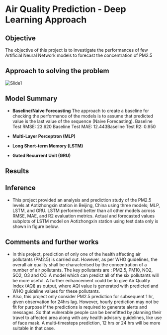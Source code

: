 # **Air Quality Prediction - Deep Learning Approach**

## Objective
The objective of this project is to investigate the performances of few Artificial Neural Network models to forecast the concentration of PM2.5​

## Approach to solving the problem
![Slide1](https://github.com/user-attachments/assets/9d90ff1d-fd5e-43dd-be61-9e7924c43dc8)

## Model Summary
* **Baseline/Naive Forecasting**
  The approach to create a baseline for checking the performance of the models is to assume that predicted value is the last value of the sequence (Naive Forecasting).​
  Baseline Test RMSE: 23.620​
  Baseline Test MAE: 12.443​
  Baseline Test R2: 0.950

* **Multi-Layer Perceptron (MLP)**

* **Long Short-term Memory (LSTM)**

* **Gated Recurrent Unit (GRU)**

## Results

## Inference
* This project provided an analysis and prediction study of the PM2.5 levels at Aotizhongxin station in Beijing, China using three models; MLP, LSTM, and GRU. ​LSTM performed better than all other models across RMSE, MAE, and R2 evaluation metrics.​ Actual and forecasted values subplots of LSTM model on Aotizhongxin station using test data only is shown in figure below.


## Comments and further works
* In this project, prediction of only one of the health affecting air pollutants (PM2.5) is carried out. However, as per WHO guidelines, the overall air quality shall be characterised by the concentration of a number of air pollutants. The key pollutants are : PM2.5, PM10, NO2, SO2, O3 and CO. A model which can predict all of the six pollutants will be more useful. A further enhancement could be to give Air Quality Index (AQI) as output, where AQI value is generated with predicted and WHO guideline values for these pollutants.
* Also, this project only consider PM2.5 prediction for subsequent 1 hr, given observation for 24hrs lag. However, hourly prediction may not be fit for purpose if the predictions is required to generate alerts and messages. So that vulnerable people can be benefitted by planning their travel to affected area along with any health advisory guidelines, like use of face mask. A multi-timesteps prediction, 12 hrs or 24 hrs will be more suitable in that case.


  
